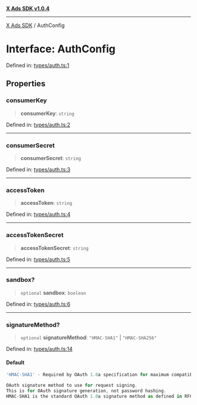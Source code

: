 [**X Ads SDK v1.0.4**](../README.md)

***

[X Ads SDK](../globals.md) / AuthConfig

# Interface: AuthConfig

Defined in: [types/auth.ts:1](https://github.com/kage1020/x-ads-sdk/blob/main/src/types/auth.ts#L1)

## Properties

### consumerKey

> **consumerKey**: `string`

Defined in: [types/auth.ts:2](https://github.com/kage1020/x-ads-sdk/blob/main/src/types/auth.ts#L2)

***

### consumerSecret

> **consumerSecret**: `string`

Defined in: [types/auth.ts:3](https://github.com/kage1020/x-ads-sdk/blob/main/src/types/auth.ts#L3)

***

### accessToken

> **accessToken**: `string`

Defined in: [types/auth.ts:4](https://github.com/kage1020/x-ads-sdk/blob/main/src/types/auth.ts#L4)

***

### accessTokenSecret

> **accessTokenSecret**: `string`

Defined in: [types/auth.ts:5](https://github.com/kage1020/x-ads-sdk/blob/main/src/types/auth.ts#L5)

***

### sandbox?

> `optional` **sandbox**: `boolean`

Defined in: [types/auth.ts:6](https://github.com/kage1020/x-ads-sdk/blob/main/src/types/auth.ts#L6)

***

### signatureMethod?

> `optional` **signatureMethod**: `"HMAC-SHA1"` \| `"HMAC-SHA256"`

Defined in: [types/auth.ts:14](https://github.com/kage1020/x-ads-sdk/blob/main/src/types/auth.ts#L14)

#### Default

```ts
'HMAC-SHA1' - Required by OAuth 1.0a specification for maximum compatibility

OAuth signature method to use for request signing.
This is for OAuth signature generation, not password hashing.
HMAC-SHA1 is the standard OAuth 1.0a signature method as defined in RFC 5849.
```
